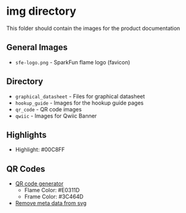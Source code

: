 img directory
====================
This folder should contain the images for the product documentation

## General Images
- `sfe-logo.png` - SparkFun flame logo (favicon)

## Directory
- `graphical_datasheet` - Files for graphical datasheet
- `hookup_guide` - Images for the hookup guide pages
- `qr_code` - QR code images
- `qwiic` - Images for Qwiic Banner

## Highlights
- Highlight: #00C8FF

## QR Codes
- [QR code generator](https://qrgenerator.org/)
	- Flame Color: #E0311D
	- Frame Color: #3C464D
- [Remove meta data from svg](https://jakearchibald.github.io/svgomg/)
